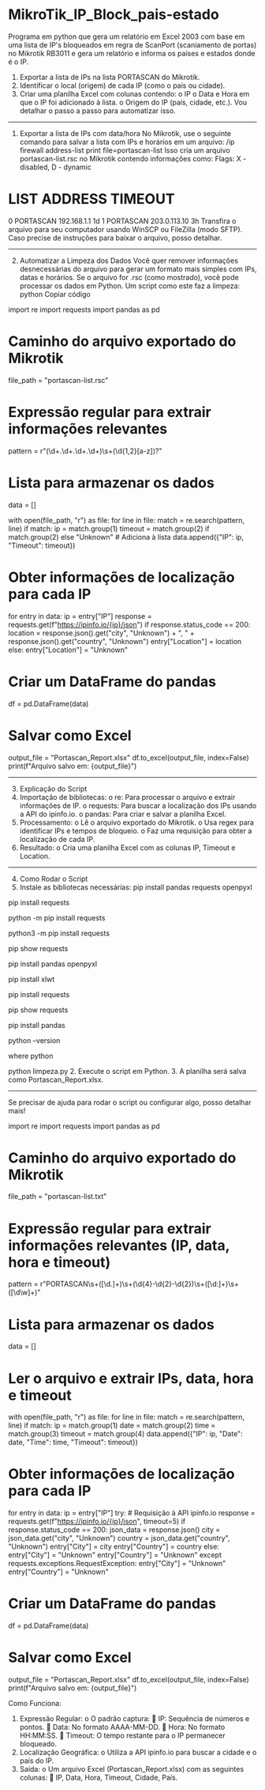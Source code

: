 # MikroTik_IP_Block_pais-estado
Programa em python que gera um relatório em Excel 2003 com base em uma lista de IP's bloqueados em regra de ScanPort (scaniamento de portas) no Mikrotik RB3011 e gera um relatório e informa os países e estados donde é o IP.



1.	Exportar a lista de IPs na lista PORTASCAN do Mikrotik.
2.	Identificar o local (origem) de cada IP (como o país ou cidade).
3.	Criar uma planilha Excel com colunas contendo:
o	IP
o	Data e Hora em que o IP foi adicionado à lista.
o	Origem do IP (país, cidade, etc.).
Vou detalhar o passo a passo para automatizar isso.
________________________________________
1. Exportar a lista de IPs com data/hora
No Mikrotik, use o seguinte comando para salvar a lista com IPs e horários em um arquivo:
/ip firewall address-list print file=portascan-list 
Isso cria um arquivo portascan-list.rsc no Mikrotik contendo informações como:
 Flags: X - disabled, D - dynamic
 #   LIST      ADDRESS         TIMEOUT
 0   PORTASCAN 192.168.1.1     1d
 1   PORTASCAN 203.0.113.10    3h
Transfira o arquivo para seu computador usando WinSCP ou FileZilla (modo SFTP). Caso precise de instruções para baixar o arquivo, posso detalhar.
________________________________________
2. Automatizar a Limpeza dos Dados
Você quer remover informações desnecessárias do arquivo para gerar um formato mais simples com IPs, datas e horários.
Se o arquivo for .rsc (como mostrado), você pode processar os dados em Python. Um script como este faz a limpeza:
python
Copiar código

import re
import requests
import pandas as pd

# Caminho do arquivo exportado do Mikrotik
file_path = "portascan-list.rsc"

# Expressão regular para extrair informações relevantes
pattern = r"(\d+\.\d+\.\d+\.\d+)\s+(\d{1,2}[a-z])?"

# Lista para armazenar os dados
data = []

with open(file_path, "r") as file:
    for line in file:
        match = re.search(pattern, line)
        if match:
            ip = match.group(1)
            timeout = match.group(2) if match.group(2) else "Unknown"
            # Adiciona à lista
            data.append({"IP": ip, "Timeout": timeout})

# Obter informações de localização para cada IP
for entry in data:
    ip = entry["IP"]
    response = requests.get(f"https://ipinfo.io/{ip}/json")
    if response.status_code == 200:
        location = response.json().get("city", "Unknown") + ", " + response.json().get("country", "Unknown")
        entry["Location"] = location
    else:
        entry["Location"] = "Unknown"

# Criar um DataFrame do pandas
df = pd.DataFrame(data)

# Salvar como Excel
output_file = "Portascan_Report.xlsx"
df.to_excel(output_file, index=False)
print(f"Arquivo salvo em: {output_file}")
________________________________________
3. Explicação do Script
1.	Importação de bibliotecas:
o	re: Para processar o arquivo e extrair informações de IP.
o	requests: Para buscar a localização dos IPs usando a API do ipinfo.io.
o	pandas: Para criar e salvar a planilha Excel.
2.	Processamento:
o	Lê o arquivo exportado do Mikrotik.
o	Usa regex para identificar IPs e tempos de bloqueio.
o	Faz uma requisição para obter a localização de cada IP.
3.	Resultado:
o	Cria uma planilha Excel com as colunas IP, Timeout e Location.
________________________________________
4. Como Rodar o Script
1.	Instale as bibliotecas necessárias:
pip install pandas requests openpyxl

pip install requests

python -m pip install requests

python3 -m pip install requests

pip show requests

pip install pandas openpyxl

pip install xlwt

pip install requests

pip show requests

pip install pandas

python –version

where python

python limpeza.py
2.	Execute o script em Python.
3.	A planilha será salva como Portascan_Report.xlsx.
________________________________________
Se precisar de ajuda para rodar o script ou configurar algo, posso detalhar mais! 





import re
import requests
import pandas as pd

# Caminho do arquivo exportado do Mikrotik
file_path = "portascan-list.txt"

# Expressão regular para extrair informações relevantes (IP, data, hora e timeout)
pattern = r"PORTASCAN\s+([\d\.]+)\s+(\d{4}-\d{2}-\d{2})\s+([\d:]+)\s+([\d\w]+)"

# Lista para armazenar os dados
data = []

# Ler o arquivo e extrair IPs, data, hora e timeout
with open(file_path, "r") as file:
    for line in file:
        match = re.search(pattern, line)
        if match:
            ip = match.group(1)
            date = match.group(2)
            time = match.group(3)
            timeout = match.group(4)
            data.append({"IP": ip, "Date": date, "Time": time, "Timeout": timeout})

# Obter informações de localização para cada IP
for entry in data:
    ip = entry["IP"]
    try:
        # Requisição à API ipinfo.io
        response = requests.get(f"https://ipinfo.io/{ip}/json", timeout=5)
        if response.status_code == 200:
            json_data = response.json()
            city = json_data.get("city", "Unknown")
            country = json_data.get("country", "Unknown")
            entry["City"] = city
            entry["Country"] = country
        else:
            entry["City"] = "Unknown"
            entry["Country"] = "Unknown"
    except requests.exceptions.RequestException:
        entry["City"] = "Unknown"
        entry["Country"] = "Unknown"

# Criar um DataFrame do pandas
df = pd.DataFrame(data)

# Salvar como Excel
output_file = "Portascan_Report.xlsx"
df.to_excel(output_file, index=False)
print(f"Arquivo salvo em: {output_file}")


Como Funciona:
1.	Expressão Regular:
o	O padrão captura:
	IP: Sequência de números e pontos.
	Data: No formato AAAA-MM-DD.
	Hora: No formato HH:MM:SS.
	Timeout: O tempo restante para o IP permanecer bloqueado.
2.	Localização Geográfica:
o	Utiliza a API ipinfo.io para buscar a cidade e o país do IP.
3.	Saída:
o	Um arquivo Excel (Portascan_Report.xlsx) com as seguintes colunas:
	IP, Data, Hora, Timeout, Cidade, País.

